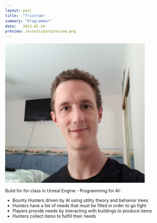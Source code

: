 ```yaml
---
layout: post
title:  "Tristram"
summary: "Programmer"
date:   2023-05-24
preview: /assets/postpreview.png
---
```


![Picture 1](/assets/fullsize.png)

Build for for class in Unreal Engine - Programming for AI:
* Bounty Hunters driven by AI using utility theory and behavior trees
* Hunters have a list of needs that must be filled in order to go fight
* Players provide needs by interacting with buildings to produce items
* Hunters collect items to fulfill their needs
